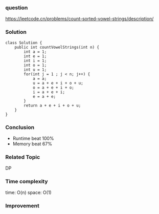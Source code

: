 ### question
https://leetcode.cn/problems/count-sorted-vowel-strings/description/
### Solution
```
class Solution {
    public int countVowelStrings(int n) {
        int a = 1;
        int e = 1;
        int i = 1;
        int o = 1;
        int u = 1;
        for(int j = 1 ; j < n; j++) {
            a = a;
            u = a + e + i + o + u;
            o = a + e + i + o;
            i = a + e + i;
            e = a + e;
        }
        return a + e + i + o + u;
    }
}
```
### Conclusion
- Runtime beat 100%
- Memory beat 67%

### Related Topic
DP

### Time complexity
time: O(n)
space: O(1)

### Improvement